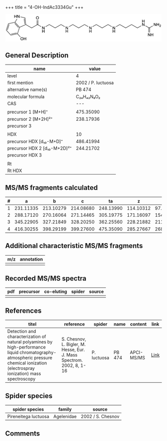 +++
title = "4-OH-IndAc3334Gu"
+++

![](/img/4-OH-IndAc3334Gu.png)

## General Description

| name                         | value              |
|------------------------------|--------------------|
| level                        | 4                  |
| first mention                | 2002 / P. luctuosa |
| alternative name(s)          | PB 474             |
| molecular formula            | C₂₄H₄₂N₈O₂         |
| CAS                          | ---                |
|                              |                    |
| precursor 1 [M+H]⁺           | 475.35090          |
| precursor 2 [M+2H]²⁺         | 238.17936          |
| precursor 3                  |                    |
|                              |                    |
| HDX                          | 10                 |
| precursor HDX   [d₁₀-M+D]⁺   | 486.41994          |
| precursor HDX 2 [d₁₀-M+2D]²⁺ | 244.21702          |
| precursor HDX 3              |                    |
|                              |                    |
| Rt                           |                    |
| Rt HDX                       |                    |

## MS/MS fragments calculated

| # | a         | b         | c         | ta        | z         | y         | tz        |
|---|-----------|-----------|-----------|-----------|-----------|-----------|-----------|
| 1 | 231.11335 | 213.10279 | 214.08680 | 248.13990 | 114.10312 | 97.07657  | 131.12967 |
| 2 | 288.17120 | 270.16064 | 271.14465 | 305.19775 | 171.16097 | 154.13442 | 188.18752 |
| 3 | 345.22905 | 327.21849 | 328.20250 | 362.25560 | 228.21882 | 211.19227 | 245.24537 |
| 4 | 416.30255 | 398.29199 | 399.27600 | 475.35090 | 285.27667 | 268.25012 | 302.30322 |

## Additional characteristic MS/MS fragments

| m/z       | annotation |
|-----------|------------|
|           |            |

## Recorded MS/MS spectra

| pdf | precursor | co-eluting | spider    | source                              |
|-----|-----------|------------|-----------|-------------------------------------|
|     |           |            |           |                                     |

## References

| titel                                                                                                                                                                               | reference                                                             | spider      | name   | content    | link                                                          |
|-------------------------------------------------------------------------------------------------------------------------------------------------------------------------------------|-----------------------------------------------------------------------|-------------|--------|------------|---------------------------------------------------------------|
| Detection and characterization of natural polyamines by high-performance liquid chromatography-atmospheric pressure chemical ionization (electrospray ionization) mass spectroscopy | S. Chesnov, L. Bigler, M. Hesse, Eur. J. Mass Spectrom. 2002, 8, 1-16 | P. luctuosa | PB 474 | APCI-MS/MS | [Link](https://journals.sagepub.com/doi/abs/10.1255/ejms.467) |

## Spider species

| spider species       | family     | source            |
|----------------------|------------|-------------------|
| Pireneitega luctuosa | Agelenidae | 2002 / S. Chesnov |

## Comments